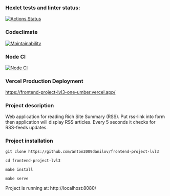 ### Hexlet tests and linter status:
[![Actions Status](https://github.com/anton2009danilov/frontend-project-lvl3/workflows/hexlet-check/badge.svg)](https://github.com/anton2009danilov/frontend-project-lvl3/actions)

### Codeclimate
[![Maintainability](https://api.codeclimate.com/v1/badges/5a8fdd760b18a8e909dd/maintainability)](https://codeclimate.com/github/anton2009danilov/frontend-project-lvl3/maintainability)

### Node CI
[![Node CI](https://github.com/anton2009danilov/frontend-project-lvl3/actions/workflows/nodejs.yml/badge.svg)](https://github.com/anton2009danilov/frontend-project-lvl3/actions/workflows/nodejs.yml)

### Vercel Production Deployment
https://frontend-project-lvl3-one-umber.vercel.app/

### Project description
Web application for reading Rich Site Summary (RSS).
Put rss-link into form then application will display RSS articles.
Every 5 seconds it checks for RSS-feeds updates.

### Project installation

```
git clone https://github.com/anton2009danilov/frontend-project-lvl3

cd frontend-project-lvl3

make install

make serve
```
Project is running at: http://localhost:8080/
